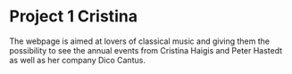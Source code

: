 
# Project 1 Cristina

The webpage is aimed at lovers of classical music and giving them the possibility 
to see the annual events from Cristina Haigis and Peter Hastedt as 
well as  her company Dico Cantus.

